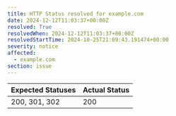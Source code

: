 ```yaml
---
title: HTTP Status resolved for example.com
date: 2024-12-12T11:03:37+00:00Z
resolved: True
resolvedWhen: 2024-12-12T11:03:37+00:00Z
resolvedStartTime: 2024-10-25T21:09:43.191474+00:00
severity: notice
affected:
  - example.com
section: issue
---
```


| Expected Statuses | Actual Status  |
|-------------------|----------------|
| 200, 301, 302 | 200 |
